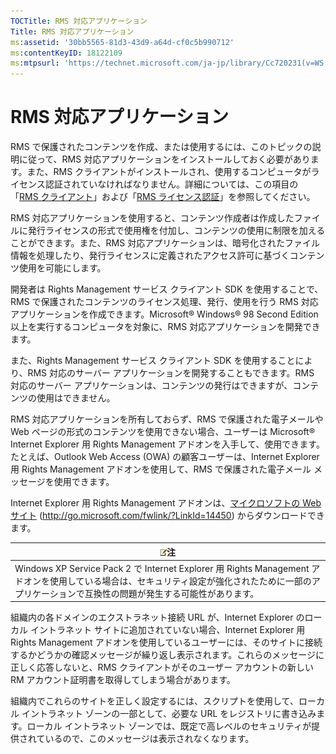 ```yaml
---
TOCTitle: RMS 対応アプリケーション
Title: RMS 対応アプリケーション
ms:assetid: '30bb5565-81d3-43d9-a64d-cf0c5b990712'
ms:contentKeyID: 18122109
ms:mtpsurl: 'https://technet.microsoft.com/ja-jp/library/Cc720231(v=WS.10)'
---
```


RMS 対応アプリケーション
========================

RMS で保護されたコンテンツを作成、または使用するには、このトピックの説明に従って、RMS 対応アプリケーションをインストールしておく必要があります。また、RMS クライアントがインストールされ、使用するコンピュータがライセンス認証されていなければなりません。詳細については、この項目の「[RMS クライアント](https://technet.microsoft.com/03294fa2-8350-430d-b4b0-03d5169937c2)」および「[RMS ライセンス認証](https://technet.microsoft.com/09a0d631-9860-477f-9d10-df61b3bfe125)」を参照してください。

RMS 対応アプリケーションを使用すると、コンテンツ作成者は作成したファイルに発行ライセンスの形式で使用権を付加し、コンテンツの使用に制限を加えることができます。また、RMS 対応アプリケーションは、暗号化されたファイル情報を処理したり、発行ライセンスに定義されたアクセス許可に基づくコンテンツ使用を可能にします。

開発者は Rights Management サービス クライアント SDK を使用することで、RMS で保護されたコンテンツのライセンス処理、発行、使用を行う RMS 対応アプリケーションを作成できます。Microsoft® Windows® 98 Second Edition 以上を実行するコンピュータを対象に、RMS 対応アプリケーションを開発できます。

また、Rights Management サービス クライアント SDK を使用することにより、RMS 対応のサーバー アプリケーションを開発することもできます。RMS 対応のサーバー アプリケーションは、コンテンツの発行はできますが、コンテンツの使用はできません。

RMS 対応アプリケーションを所有しておらず、RMS で保護された電子メールや Web ページの形式のコンテンツを使用できない場合、ユーザーは Microsoft® Internet Explorer 用 Rights Management アドオンを入手して、使用できます。たとえば、Outlook Web Access (OWA) の顧客ユーザーは、Internet Explorer 用 Rights Management アドオンを使用して、RMS で保護された電子メール メッセージを使用できます。

Internet Explorer 用 Rights Management アドオンは、[マイクロソフトの Web サイト](http://go.microsoft.com/fwlink/?linkid=14450) (http://go.microsoft.com/fwlink/?LinkId=14450) からダウンロードできます。

| ![](images/Cc720231.note(WS.10).gif)注                                                                                                                                  |
|------------------------------------------------------------------------------------------------------------------------------------------------------------------------------------------------------|
| Windows XP Service Pack 2 で Internet Explorer 用 Rights Management アドオンを使用している場合は、セキュリティ設定が強化されたために一部のアプリケーションで互換性の問題が発生する可能性があります。 |

組織内の各ドメインのエクストラネット接続 URL が、Internet Explorer のローカル イントラネット サイトに追加されていない場合、Internet Explorer 用 Rights Management アドオンを使用しているユーザーには、そのサイトに接続するかどうかの確認メッセージが繰り返し表示されます。これらのメッセージに正しく応答しないと、RMS クライアントがそのユーザー アカウントの新しい RM アカウント証明書を取得してしまう場合があります。

組織内でこれらのサイトを正しく設定するには、スクリプトを使用して、ローカル イントラネット ゾーンの一部として、必要な URL をレジストリに書き込みます。ローカル イントラネット ゾーンでは、既定で高レベルのセキュリティが提供されているので、このメッセージは表示されなくなります。
